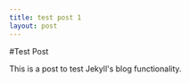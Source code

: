 ```yaml
---
title: test post 1
layout: post
---
```

#Test Post

This is a post to test Jekyll's blog functionality.

